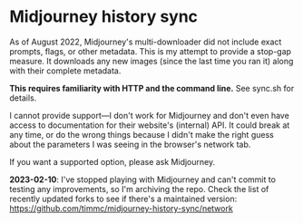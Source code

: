 # Midjourney history sync

As of August 2022, Midjourney's multi-downloader did not include exact
prompts, flags, or other metadata. This is my attempt to provide a
stop-gap measure. It downloads any new images (since the last time you
ran it) along with their complete metadata.

**This requires familiarity with HTTP and the command line.** See
sync.sh for details.

I cannot provide support—I don't work for Midjourney and don't even
have access to documentation for their website's (internal) API. It
could break at any time, or do the wrong things because I didn't make
the right guess about the parameters I was seeing in the browser's
network tab.

If you want a supported option, please ask Midjourney.

**2023-02-10**: I've stopped playing with Midjourney and can't commit to
testing any improvements, so I'm archiving the repo. Check the list of
recently updated forks to see if there's a maintained version:
https://github.com/timmc/midjourney-history-sync/network
